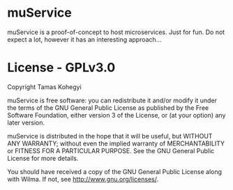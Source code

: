 muService
===========
muService is a proof-of-concept to host microservices. Just for fun. Do not expect a lot, however it has an interesting approach...
# License - GPLv3.0
Copyright Tamas Kohegyi

muService is free software: you can redistribute it and/or modify
it under the terms of the GNU General Public License as published by
the Free Software Foundation, either version 3 of the License, or
(at your option) any later version.

muService is distributed in the hope that it will be useful,
but WITHOUT ANY WARRANTY; without even the implied warranty of
MERCHANTABILITY or FITNESS FOR A PARTICULAR PURPOSE.  See the
GNU General Public License for more details.

You should have received a copy of the GNU General Public License
along with Wilma.  If not, see <http://www.gnu.org/licenses/>.
